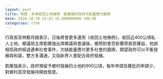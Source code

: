 ```yaml
---
layout: post
title: 特首：多用收回土地條例　劉業強料政府欠能量應付磨擦
date: 2020-10-20 22:41:15.000000000 +08:00
categories: rthk
---
```


行政長官林鄭月娥表示，日後將會更多運用《收回土地條例》，收回近400公頃私人土地。鄉議局主席劉業強出席鄉議局會議後，被問到會否影響原居民權益，他說相信政府經過連串社會事件，欠缺能量應付更多社會的磨擦，期望政府可以平衡發展與和諧，雙方多溝通，又指新界人會配合政府發展。

劉業強表示，政府預留予鄉村發展的土地約900公頃，每年申請及獲批的申請少，對鄉村高空發展持開放態度。
